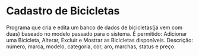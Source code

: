 # Cadastro de Bicicletas
Programa que cria e edita um banco de dados de bicicletas(já vem com duas) baseado no modelo passado para o sistema. É permitido: Adicionar uma Bicicleta, Alterar, Excluir e Mostrar as Bicicletas disponíveis. Descrição: número, marca, modelo, categoria, cor, aro, marchas, status e preço.
